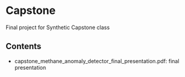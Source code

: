 # Capstone
Final project for Synthetic Capstone class

## Contents
- capstone_methane_anomaly_detector_final_presentation.pdf: final presentation
